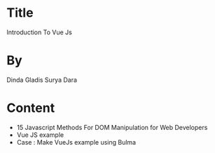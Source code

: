 # Title
  Introduction To Vue Js

# By
  Dinda Gladis Surya Dara

# Content
- 15 Javascript Methods For DOM Manipulation for Web Developers
- Vue JS example
- Case : Make VueJs example using Bulma
